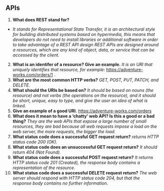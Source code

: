 ## APIs
1. **What does REST stand for?**
* *It stands for Representational State Transfer, it is an architectural style for building distributed systems based on hypermedia, this means that developers do not need to install libraries or additional software in order to take advantage of a REST API design
REST APIs are designed around a resources, which are any kind of object, data, or service that can be accessed by the client.*
2. **What is an identifer of a resource? Give an example.**
*It is an URI that uniquely identifies that resource, for example:*  https://adventure-works.com/orders/1 .
3. **What are the most common HTTP verbs?**
*GET, POST, PUT, PATCH, and DELETE.*
4. **What should the URIs be based on?**
*It should be based on nouns (the resource) and not verbs (the operations on the resource), and it should be short, unique, easy to type, and give the user an idea of what is linked.*
5. **Give an example of a good URI.**
https://adventure-works.com/orders
6. **What does it mean to have a ‘chatty’ web API? Is this a good or a bad thing?**
*They are the web APIs that expose a large number of small resources, they are bad because all web requests impose a load on the web server, the more requests, the bigger the load.*
7. **What status code does a successful GET request return?**
*returns HTTP status code 200 (OK).*
8. **What status code does an unsuccessful GET request return?**
*It should return 404 (Not Found).*
9. **What status code does a successful POST request return?**
*It returns HTTP status code 201 (Created), the response body contains a representation of the resource.*
10. **What status code does a successful DELETE request return?**
*The web server should respond with HTTP status code 204, but that the response body contains no further information.*
